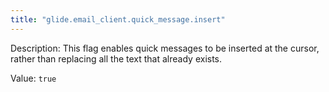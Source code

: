 ```yaml
---
title: "glide.email_client.quick_message.insert"
---
```


Description: This flag enables quick messages to be inserted at the cursor, rather than replacing all the text that already exists.

Value: `true`